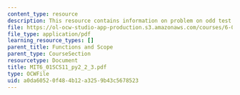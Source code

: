 ```yaml
---
content_type: resource
description: This resource contains information on problem on odd test.
file: https://ol-ocw-studio-app-production.s3.amazonaws.com/courses/6-01sc-introduction-to-electrical-engineering-and-computer-science-i-spring-2011/a0da60520f484b12a3259b43c5678523_MIT6_01SCS11_py2_2_3.pdf
file_type: application/pdf
learning_resource_types: []
parent_title: Functions and Scope
parent_type: CourseSection
resourcetype: Document
title: MIT6_01SCS11_py2_2_3.pdf
type: OCWFile
uid: a0da6052-0f48-4b12-a325-9b43c5678523
---
```

